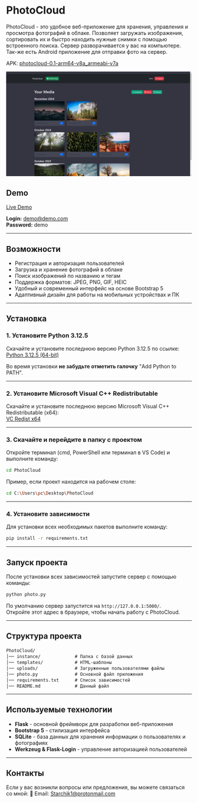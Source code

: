 # PhotoCloud

PhotoCloud - это удобное веб-приложение для хранения, управления и просмотра фотографий в облаке. Позволяет загружать изображения, сортировать их и быстро находить нужные снимки с помощью встроенного поиска. Сервер разворачивается у вас на компьютере. Так-же есть Android приложение для отправки фото на сервер. 

APK: [photocloud-0.1-arm64-v8a_armeabi-v7a](https://docs.google.com/uc?export=download&id=1FtKHD1hFph_0YWWuc0IgFrZ8nBVoiUTv)

![Image alt](https://github.com/Starchik/cloudphoto/blob/main/1.png)

## Demo
[Live Demo](https://cphoto.pp.ua/)

**Login:** demo@demo.com  
**Password:** demo  

---

## Возможности
- Регистрация и авторизация пользователей
- Загрузка и хранение фотографий в облаке
- Поиск изображений по названию и тегам
- Поддержка форматов: JPEG, PNG, GIF, HEIC
- Удобный и современный интерфейс на основе Bootstrap 5
- Адаптивный дизайн для работы на мобильных устройствах и ПК

---

## Установка

### 1. Установите Python 3.12.5
Скачайте и установите последнюю версию Python 3.12.5 по ссылке:  
[Python 3.12.5 (64-bit)](https://www.python.org/ftp/python/3.12.5/python-3.12.5-amd64.exe)

Во время установки **не забудьте отметить галочку** "Add Python to PATH".

---

### 2. Установите Microsoft Visual C++ Redistributable
Скачайте и установите последнюю версию Microsoft Visual C++ Redistributable (x64):  
[VC Redist x64](https://aka.ms/vs/17/release/vc_redist.x64.exe)

---

### 3. Скачайте и перейдите в папку с проектом
Откройте терминал (cmd, PowerShell или терминал в VS Code) и выполните команду:
```sh
cd PhotoCloud
```
Пример, если проект находится на рабочем столе:
```sh
cd C:\Users\pc\Desktop\PhotoCloud
```

---

### 4. Установите зависимости
Для установки всех необходимых пакетов выполните команду:
```sh
pip install -r requirements.txt
```

---

## Запуск проекта
После установки всех зависимостей запустите сервер с помощью команды:
```sh
python photo.py
```
По умолчанию сервер запустится на `http://127.0.0.1:5000/`.  
Откройте этот адрес в браузере, чтобы начать работу с PhotoCloud.

---

## Структура проекта
```
PhotoCloud/
│── instance/             # Папка с базой данных
│── templates/            # HTML-шаблоны
│── uploads/              # Загруженные пользователями файлы
│── photo.py              # Основной файл приложения
│── requirements.txt      # Список зависимостей
│── README.md             # Данный файл
```

---

## Используемые технологии
- **Flask** - основной фреймворк для разработки веб-приложения
- **Bootstrap 5** - стилизация интерфейса
- **SQLite** - база данных для хранения информации о пользователях и фотографиях
- **Werkzeug & Flask-Login** - управление авторизацией пользователей

---

## Контакты
Если у вас возникли вопросы или предложения, вы можете связаться со мной:
📧 Email: Starchik1@protonmail.com

